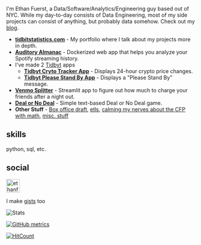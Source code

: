 I'm Ethan Fuerst, a Data/Software/Analytics/Engineering guy based out of NYC. While my day-to-day consists of Data Engineering, most of my side projects can consist of anything, but probably data somehow. Check out my [blog](https://www.ethanfuerst.com).

* **[tidbitstatistics.com](https://tidbitstatistics.com)** - My portfolio where I talk about my projects more in depth.
* **[Auditory Almanac](https://github.com/ethanfuerst/the-auditory-almanac)** - Dockerized web app that helps you analyze your Spotify streaming history.
* I've made 2 [Tidbyt](https://tidbyt.com/) apps
  * **[Tidbyt Cryto Tracker App](https://github.com/tidbyt/community/tree/main/apps/cryptotracker)** - Displays 24-hour crypto price changes.
  * **[Tidbyt Please Stand By App](https://github.com/tidbyt/community/tree/main/apps/pleasestandby)** - Displays a "Please Stand By" message.
* **[Venmo Splitter](http://tidbitstatistics.com/dashboards/venmo_splitter/)** - Streamlit app to figure out how much to charge your friends after a night out.
* **[Deal or No Deal](https://github.com/ethanfuerst/deal-or-no-deal)** - Simple text-based Deal or No Deal game.
* **Other Stuff** - [Box office draft](https://github.com/ethanfuerst/box-office-tracking), [etls](https://github.com/ethanfuerst/weatherstocking), [calming my nerves about the CFP with math](https://github.com/ethanfuerst/cfp_pct/blob/main/calc.py), [misc. stuff](https://github.com/ethanfuerst/time-travel-dwh/blob/main/data_creator.py)

## skills

python, sql, etc.

## social

[<img align="" alt="ethanfuerst | LnkedIn" width="36px" src="https://cdn.jsdelivr.net/npm/simple-icons@v3/icons/linkedin.svg" />](https://www.linkedin.com/in/ethanfuerst/)

I make [gists](https://gist.github.com/ethanfuerst) too

![Stats](https://github-readme-stats.vercel.app/api?username=ethanfuerst&show_icons=true)

[![GitHub metrics](https://metrics.lecoq.io/ethanfuerst?base.community=0&base.repositories=0&base.metadata=0)](https://github.com/lowlighter/metrics)

[![HitCount](https://hits.dwyl.com/ethanfuerst/ethanfuerst.svg)](http://hits.dwyl.com/ethanfuerst/ethanfuerst)
